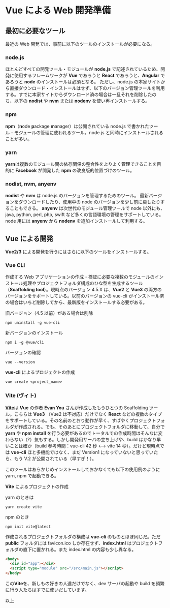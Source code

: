 # Vue による Web 開発準備

## 最初に必要なツール

最近の Web 開発では、事前に以下のツールのインストールが必要になる。

### node.js

ほとんどすべての開発ツール・モジュールが **node.js** で記述されているため、開発に使用するフレームワークが **Vue** であろうと **React** であろうと、**Angular** であろうと **node** のインストールは必須となる。
ただし、node.js の本家サイトから直接ダウンロード・インストールはせず、以下のバージョン管理ツールを利用する。すでに本家サイトからダウンロード済の場合は一旦それを削除したのち、以下の **nodist** や **nvm** または **nodenv** を使い再インストールする。

### npm

**npm**（**n**ode **p**ackage **m**anager）は公開されている node.js で書かれたツール・モジュールの管理に使われるツール。node.js と同時にインストールされることが多い。

### yarn

**yarn**は複数のモジュール間の依存関係の整合性をよりよく管理できることを目的に **Facebook** が開発した **npm** の改良版的位置づけのツール。

### nodist, nvm, anyenv

**nodist** や **nvm** は node.js のバージョンを管理するためのツール。
最新バージョンをダウンロードしたり、使用中の node のバージョンを少し前に戻したりすることもできる。
**anyenv** は次世代のモジュール管理ツールで node 以外にも、java, python, perl, php, swift など多くの言語環境の管理をサポートしている。node 用には **anyenv** から **nodenv** を追加インストールして利用する。

## Vue による開発

**Vue2/3** による開発を行うにはさらに以下のツールをインストールする。

### Vue CLI

作成する Web アプリケーションの作成・検証に必要な複数のモジュールのインストール処理やプロジェクトフォルダ構成のひな型を生成するツール（**Scaffolding tool**）。現時点のバージョン 4.5.X は、**Vue2** と **Vue3** の両方のバージョンをサポートしている。以前のバージョンの vue-cli がインストール済の場合はいちど削除してから、最新版をインストールする必要がある。

旧バージョン（4.5 以前）がある場合は削除

```shell
npm uninstall -g vue-cli
```

新バージョンのインストール

```shell
npm i -g @vue/cli
```

バージョンの確認

```shell
vue --version
```

**vue-cli** によるプロジェクトの作成

```shell
vue create <project_name>
```

### Vite (ヴィト)

[**Vite**](https://vitejs.dev/)は **Vue** の作者 **Evan You** さんが作成したもうひとつの Scaffolding ツール。こちらは **Vue3** （Vue2 は不対応）だけでなく **React** などの複数のタイプをサポートしている。その名前のとおり動作が早く、すばやくプロジェクトフォルダが作成される。でも、そのあとにプロジェクトフォルダに移動して、自分で **yarn** や **npm install** を行う必要があるのでトータルでの作成時間はそんなに変わらない（?）気もする。しかし開発用サーバの立ち上げや、build はかなり早いことは確か（build 参考時間：vue-cli 42 秒 <--> vite 14 秒）。だけど現時点では **vue-cli** ほと多機能ではなく、まだ Version1 になっていないと思っていたら、もう V.2 が公開されている（早すぎ！）。

このツールはあらかじめインストールしておかなくても以下の使用例のように yarn, npm で起動できる。

**Vite** によるプロジェクトの作成

yarn のときは

```shell
yarn create vite
```

npm のとき

```shell
npm init vite@latest
```

作成されるプロジェクトフォルダの構成は **vue-cli** のものとほぼ同じだ。ただ **public** フォルダには favicon.ico しか存在せず、**index.html** はプロジェクトフォルダの直下に置かれる。また index.html の内容も少し異なる。

```html
<body>
  <div id="app"></div>
  <script type="module" src="/src/main.js"></script>
</body>
```

この**Vite**を、新しもの好きの人達だけでなく、dev サーバの起動や build を頻繁に行う人たちはすでに使いだしています。

以上
